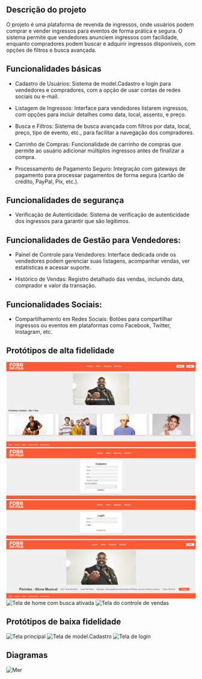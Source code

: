 ## Descrição do projeto
O projeto é uma plataforma de revenda de ingressos, onde usuários podem comprar e vender ingressos para eventos de forma prática e segura. O sistema permite que vendedores anunciem ingressos com facilidade, enquanto compradores podem buscar e adquirir ingressos disponíveis, com opções de filtros e busca avançada.

## Funcionalidades básicas

- Cadastro de Usuários: Sistema de model.Cadastro e login para vendedores e compradores, com a opção de usar contas de redes sociais ou e-mail.

- Listagem de Ingressos: Interface para vendedores listarem ingressos, com opções para incluir detalhes como data, local, assento, e preço.

- Busca e Filtros: Sistema de busca avançada com filtros por data, local, preço, tipo de evento, etc., para facilitar a navegação dos compradores.

- Carrinho de Compras: Funcionalidade de carrinho de compras que permite ao usuário adicionar múltiplos ingressos antes de finalizar a compra.

- Processamento de Pagamento Seguro: Integração com gateways de pagamento para processar pagamentos de forma segura (cartão de crédito, PayPal, Pix, etc.).

## Funcionalidades de segurança

- Verificação de Autenticidade: Sistema de verificação de autenticidade dos ingressos para garantir que são legítimos.

## Funcionalidades de Gestão para Vendedores:

- Painel de Controle para Vendedores: Interface dedicada onde os vendedores podem gerenciar suas listagens, acompanhar vendas, ver estatísticas e acessar suporte.

- Histórico de Vendas: Registro detalhado das vendas, incluindo data, comprador e valor da transação.

## Funcionalidades Sociais:

- Compartilhamento em Redes Sociais: Botões para compartilhar ingressos ou eventos em plataformas como Facebook, Twitter, Instagram, etc.

## Protótipos de alta fidelidade


![Tela principal](../../diagramas-prototipos/high-fidelity/Home.jpg)
![Tela de model.Cadastro](../../diagramas-prototipos/high-fidelity/Cadastro.jpg)
![Tela de login](../../diagramas-prototipos/high-fidelity/Login.jpg)
![Tela de detalhes do evento](../../diagramas-prototipos/high-fidelity/Detalhes_Evento.jpg)
![Tela de home com busca ativada](../../diagramas-prototipos/high-fidelity/Home_Search.jpg)
![Tela do controle de vendas](../../diagramas-prototipos/high-fidelity/Painel_Vendedores.jpg)

## Protótipos de baixa fidelidade
![Tela principal](../../diagramas-prototipos/low-fidelity/Low_Home.jpg)
![Tela de model.Cadastro](../../diagramas-prototipos/low-fidelity/Low_Cadastro.jpg)
![Tela de login](../../diagramas-prototipos/low-fidelity/Low_Login.jpg)

## Diagramas
![Mer](../../diagramas-prototipos/fora-da-fila-Conceitual.png)


